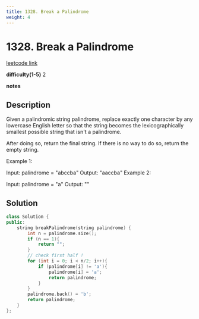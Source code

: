 ```yaml
---
title: 1328. Break a Palindrome
weight: 4
---
```

# 1328. Break a Palindrome
[leetcode link](https://leetcode.com/problems/break-a-palindrome/)

**difficulty(1-5)** 
2

**notes**   


## Description
Given a palindromic string palindrome, replace exactly one character by any lowercase English letter so that the string becomes the lexicographically smallest possible string that isn't a palindrome.

After doing so, return the final string.  If there is no way to do so, return the empty string.

 

Example 1:

Input: palindrome = "abccba"
Output: "aaccba"
Example 2:

Input: palindrome = "a"
Output: ""

## Solution

```c++
class Solution {
public:
    string breakPalindrome(string palindrome) {
        int n = palindrome.size();
        if (n == 1){
            return "";
        }
        // check first half !
        for (int i = 0; i < n/2; i++){
            if (palindrome[i] != 'a'){
                palindrome[i] = 'a';
                return palindrome;
            }
        }
        palindrome.back() = 'b';
        return palindrome;        
    }
};
```


